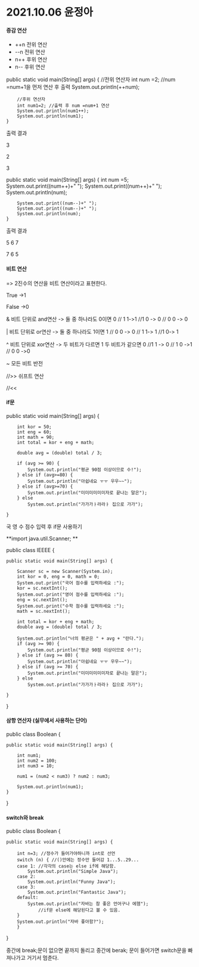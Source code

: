# 2021.10.06 윤정아

#### 증감 연산

- ++n  전위 연산
- --n    전위 연산
- n++  후위 연산
- n--   후위 연산

public static void main(String[] args) {
		//전위 연산자
		int num =2; //num =num+1을 먼저 연산 후 출력
		System.out.println(++num);
		
		//후위 연산자
		int num1=2; //출력 후 num =num+1 연산
		System.out.println(num1++);
		System.out.println(num1);
	}
출력 결과

3

2

3

public static void main(String[] args) {
		int num =5; 
		System.out.print((num++)+" ");
		System.out.print((num++)+" ");
		System.out.println(num);
		
		System.out.print((num--)+" ");
		System.out.print((num--)+" ");
		System.out.println(num);
	}
출력 결과

5 6 7

7 6 5



#### 비트 연산

=> 2진수의 연산을 비트 연산이라고 표현한다.



True ->1

False ->0

& 비트 단위로 and연산 -> 둘 중 하나라도 0이면 0 // 1 1->1 //1 0 -> 0 // 0 0 -> 0

| 비트 단위로 or연산 ->  둘 중 하나라도 1이면 1 // 0 0 -> 0 // 1 1-> 1 //1 0-> 1

^ 비트 단위로 xor연산 -> 두 비트가 다르면 1 두 비트가 같으면 0 //1 1 -> 0 // 1 0 ->1 // 0 0 ->0

~ 모든 비트 반전 

//>> 쉬프트 연산 

//<<





#### if문 

public static void main(String[] args) {

		int kor = 50;
		int eng = 60;
		int math = 90;
		int total = kor + eng + math;
		
		double avg = (double) total / 3;
	
		if (avg >= 90) {
			System.out.println("평균 90점 이상이므로 수!");
		} else if (avg>=80) {
			System.out.println("아쉽네요 ㅜㅜ 우우~~");
		} else if (avg>=70) {
			System.out.println("미미미미미미자로 끝나는 말은");
		} else
			System.out.println("가가가ㅏ라라ㅏ 집으로 가가");
	
	}
국 영 수 점수 입력 후 if문 사용하기 

**import java.util.Scanner; **

public class IEEEE {

	public static void main(String[] args) {
	
		Scanner sc = new Scanner(System.in);
		int kor = 0, eng = 0, math = 0;
		System.out.print("국어 점수를 입력하세요 :");
		kor = sc.nextInt();
		System.out.print("영어 점수를 입력하세요 :");
		eng = sc.nextInt();
		System.out.print("수학 점수를 입력하세요 :");
		math = sc.nextInt();
	
		int total = kor + eng + math;
		double avg = (double) total / 3;
	
		System.out.println("너의 평균은 " + avg + "란다.");
		if (avg >= 90) {
			System.out.println("평균 90점 이상이므로 수!");
		} else if (avg >= 80) {
			System.out.println("아쉽네요 ㅜㅜ 우우~~");
		} else if (avg >= 70) {
			System.out.println("미미미미미미자로 끝나는 말은");
		} else
			System.out.println("가가가ㅏ라라ㅏ 집으로 가가");
	
	}

}





#### 삼항 연산자 (실무에서 사용하는 단어)



public class Boolean {

	public static void main(String[] args) {
	
		int num1;
		int num2 = 100;
		int num3 = 10;
	
		num1 = (num2 < num3) ? num2 : num3;
		
		System.out.println(num1);
	}
}





#### switch와 break

public class Boolean {

	public static void main(String[] args) {
		
		int n=3; //정수가 들어가야하니까 int로 선언 
		switch (n) { //()안에는 정수만 들어감 1...5..29...
		case 1: //각각의 case는 else if에 해당함.
			System.out.println("Simple Java");
		case 2:
			System.out.println("Funny Java");
		case 3:
			System.out.println("Fantastic Java");
		default:
			System.out.println("자바는 참 좋은 언어구나 에헴");
				//if문 else에 해당된다고 볼 수 있음.
		}	
		System.out.println("자바 좋아함?");
		}
}

중간에 break;문이 없으면 끝까지 돌리고 중간에 berak; 문이 들어가면 switch문을 빠져나가고 거기서 멈춘다. 




